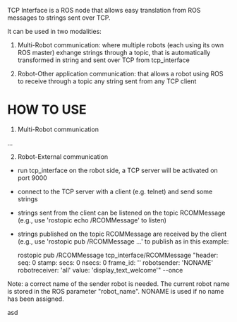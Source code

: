 TCP Interface is a ROS node that allows easy translation from ROS messages to strings sent over TCP.

It can be used in two modalities:

1) Multi-Robot communication: where multiple robots (each using its own ROS master) exhange strings through a topic, that is automatically transformed in string and sent over TCP from tcp_interface

2) Robot-Other application communication: that allows a robot using ROS to receive through a topic any string sent from any TCP client

HOW TO USE
==========

1) Multi-Robot communication

...


2) Robot-External communication

- run tcp_interface on the robot side, a TCP server will be activated on port 9000

- connect to the TCP server with a client (e.g. telnet) and send some strings

- strings sent from the client can be listened on the topic RCOMMessage
  (e.g., use 'rostopic echo /RCOMMessage' to listen) 

- strings published on the topic RCOMMessage are received by the client
  (e.g., use 'rostopic pub /RCOMMessage ...' to publish as in this example:
  
  
  rostopic pub /RCOMMessage tcp_interface/RCOMMessage "header:
  seq: 0
  stamp:
    secs: 0
    nsecs: 0
  frame_id: ''
  robotsender: 'NONAME'
  robotreceiver: 'all'
  value: 'display_text_welcome'" --once 


Note: a correct name of the sender robot is needed. 
The current robot name is stored in the ROS parameter "robot_name".
NONAME is used if no name has been assigned.



asd